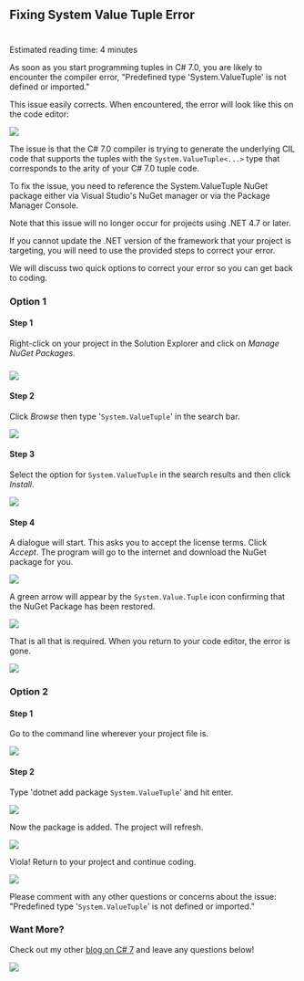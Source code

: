 

## Fixing System Value Tuple Error
#
Estimated reading time: 4 minutes

As soon as you start programming tuples in C# 7.0, you are likely to encounter the compiler error, "Predefined type 'System.ValueTuple' is not defined or imported."

This issue easily corrects. When encountered, the error will look like this on the code editor:

![](https://intellitect.com/wp-content/uploads/2017/04/Screen-Shot-2018-04-06-at-10.58.53-AM.png)

The issue is that the C# 7.0 compiler is trying to generate the underlying CIL code that supports the tuples with the `System.ValueTuple<...>` type that corresponds to the arity of your C# 7.0 tuple code.

To fix the issue, you need to reference the System.ValueTuple NuGet package either via Visual Studio's NuGet manager or via the Package Manager Console.

Note that this issue will no longer occur for projects using .NET 4.7 or later.

If you cannot update the .NET version of the framework that your project is targeting, you will need to use the provided steps to correct your error.

We will discuss two quick options to correct your error so you can get back to coding.

### Option 1

#### Step 1

Right-click on your project in the Solution Explorer and click on _Manage NuGet Packages_.

### ![](https://intellitect.com/wp-content/uploads/2017/04/manage-nuget2-300x292.png)

#### Step 2

Click _Browse_ then type '`System.ValueTuple`' in the search bar.

![](https://intellitect.com/wp-content/uploads/2017/04/3-browse.png)

#### Step 3

Select the option for `System.ValueTuple` in the search results and then click _Install_.

![](https://intellitect.com/wp-content/uploads/2017/04/4-install.png)

#### Step 4

A dialogue will start. This asks you to accept the license terms. Click _Accept_. The program will go to the internet and download the NuGet package for you.

![](https://intellitect.com/wp-content/uploads/2017/04/6-output-corrected.png)

A green arrow will appear by the `System.Value.Tuple` icon confirming that the NuGet Package has been restored.

![](https://intellitect.com/wp-content/uploads/2017/04/7-green-arrow.png)

That is all that is required. When you return to your code editor, the error is gone.

![](https://intellitect.com/wp-content/uploads/2017/04/8-no-more-error.png)

### Option 2

#### Step 1

Go to the command line wherever your project file is.

![](https://intellitect.com/wp-content/uploads/2017/04/9-command-line.png)

#### Step 2

Type 'dotnet add package `System.ValueTuple`' and hit enter.

![](https://intellitect.com/wp-content/uploads/2017/04/10-type-dot-net.png)

Now the package is added. The project will refresh.

![](https://intellitect.com/wp-content/uploads/2017/04/11-its-added.png)

Viola! Return to your project and continue coding.

![](https://intellitect.com/wp-content/uploads/2017/04/8-no-more-error-1-300x71.png)

Please comment with any other questions or concerns about the issue: "Predefined type '`System.ValueTuple`' is not defined or imported."

### Want More?

Check out my other [blog on C# 7](/csharp7-tuples-explained/) and leave any questions below!

![](https://intellitect.com/wp-content/uploads/2021/04/blog-job-ad-2-1024x129.png)
